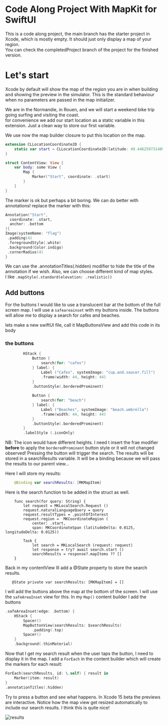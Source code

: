 # Code Along Project With MapKit for SwiftUI

This is a code along project, the main branch has the starter project in Xcode, which is mostly empty. It should just only display a map of your region.  
You can check the completedProject branch of the project for the finished version.

# Let's start

Xcode by default will show the map of the region you are in when building and showing the preview in the simulator. This is the standard behaviour when no parameters are passed in the map initializer.  

We are in the Normandie, in Rouen, and we will start a weekend bike trip going surfing and visiting the coast.  
for convenience we add our start location as a static variable in this extension. Just a clean way to store our first variable.

We use now the map builder closure to put this location on the map.
```swift
extension CLLocationCoordinate2D {
    static var start = CLLocationCoordinate2D(latitude: 49.44625973148958, longitude: 1.0889092507665954)
}

struct ContentView: View {
    var body: some View {
        Map {
            Marker("Start", coordinate: .start)
        }
    }
}

```

The marker is ok but perhaps a bit boring. We can do better with annotations! replace the marker with this:

```swift
Annotation("Start",
  coordinate: .start,
  anchor: .bottom
){
Image(systemName: "flag")
 .padding(4)
 .foregroundStyle(.white)
 .background(Color.indigo)
 .cornerRadius(4)
}
```

We can use the  .annotationTitles(.hidden) modifier to hide the title of the annotation if we wish.  Also, we can choose different kind of map styles.  
I like `.mapStyle(.standard(elevation: .realistic))`

## Add buttons

For the buttons I would like to use a translucent bar at the bottom of the full screen map. I will use a `safeareainset` with my buttons inside. The buttons will allow me to display a search for cafes and beaches.  

lets make a new swiftUI file, call it MapButtonsView and add this code in its body 

### the buttons
```swift
        HStack {
            Button {
                search(for: "cafes")
            } label: {
                Label ("Cafes", systemImage: "cup.and.saucer.fill")
                .frame(width: 44, height: 44)
            }
            .buttonStyle(.borderedProminent)
            
            Button {
                search(for: "beach")
            } label: {
                Label ("Beaches", systemImage: "beach.umbrella")
                .frame(width: 44, height: 44)
            }
            .buttonStyle(.borderedProminent)
        }
        .labelStyle (.iconOnly)

```  
NB: The icon would have different heights. I need t insert the frae modifier **before** to apply the `borderedProminent` button style or it will not changed observed!
Pressing the button will trigger the search. The results will be stored in a searchResults variable. It will be a binding because we will pass the results to our parent view...

Here I will store my results:
```swift
    @Binding var searchResults: [MKMapItem]
``` 
Here is the search function to be added in the struct as well. 
```
    func search(for query: String) {
        let request = MKLocalSearch.Request ()
        request.naturalLanguageQuery = query
        request.resultTypes = .pointOfInterest
        request.region =  MKCoordinateRegion (
            center: .start,
            span: MKCoordinateSpan (latitudeDelta: 0.0125, longitudeDelta: 0.0125))
        
        Task {
            let search = MKLocalSearch (request: request)
            let response = try? await search.start ()
            searchResults = response?.mapItems ?? []
    }
```

Back in my contentView Ill add a @State property to store the search results.

`	@State private var searchResults: [MKMapItem] = []`

I will add the buttons above the map at the bottom of the screen. I will use the `safeAreaInset` view for this.
In my `Map()` content builder I add the buttons

```swift
.safeAreaInset(edge: .bottom) {
	HStack {
		Spacer()
		MapButtonView(searchResults: $searchResults)
			.padding(.top)
		Spacer()
	}
	.background(.thinMaterial)
```

Now that I get my search result when the user taps the button, I need to display it in the map. I add a `ForEach` in the content builder which will create the markers for each result:

```swift
ForEach(searchResults, id: \.self) { result in
    Marker(item: result)
}
.annotationTitles(.hidden)
```

Try to press a button and see what happens. In Xcode 15 beta the previews are interactive.
Notice how the map view get resized automatically to include our search results.  I think this is quite nice!

![results](results.jpg)


